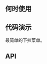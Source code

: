 
## 何时使用

## 代码演示

<nt-example>
  <nt-example-showcase>
    <example-picture-basic></example-picture-basic>
  </nt-example-showcase>
  <nt-example-legend title="基本">最简单的下拉菜单。</nt-example-legend>
  <nt-example-code [code]="basicCode"></nt-example-code>
</nt-example>


## API
